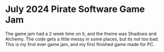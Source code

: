 # July 2024 Pirate Software Game Jam
 
The game jam had a 2 week time on it, and the theme was Shadows and Alchemy. The code gets a little messy in some places, but its not too bad. This is my first ever game jam, and my first finished game made for PC.
